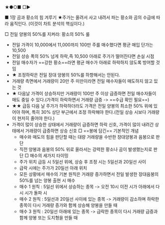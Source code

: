 ★●○■ □▶

■ 1장 곰과 황소의 힘 겨루기
 ★주가는 올려서 사고 내려서 파는 황소와 곰의 수급에 따라 움직인다. (이것이 차트 분석의 핵심이다.)

 □ 전일 양봉의 50%를 지켜라: 황소의 50% 룰
+ 전일 가격이 10,000에서 11,000까지 100만 주를 매수했다면 평균 매입 단가는 10,500
+ 전일 상승 폭의 50% 넘게 하락,즉 10,500 아래로 주가가 떨어진다면 손실 시점
+ 전일 매수자가 ==강한 황소==라면 평균 매수가 아래로 하락하지 않도록 방어할 것임 
+ ★ 조정하락은 전일 장대 양봉의 50%를 하향해서는 안된다. 
+ 거래량 측면에서 거래량이 20만 주 미만이라면 전일 매수자들이 매도하지 않고 있는 것
+ ★ 다음날 가격이 상승하지만 거래량이 100만 주 이상 급증하면 전일 매수자들이 매도 중일 수 있다.(가격이 하락하면서 거래량 급증 -> ==수급 확인 필요==)
+ ★★ 급등 다음 날 주가가 하락하더라도 가격은 전일 양봉의 최소한 50% 위에 있어야 하며, 특히 30% 상단 부근에서 조정 하락해야 한다.(전일 상승 시보다 거래량이 현저히 줄어야 한다.)
+ 가격이 많이 상승한 상태에서 거래량이 급증하면 하락 신호, 가격이 많이 내려간 상태에서 거래량이 급증하면 상승 신호
 □ ==봉에 담긴== 기본적인 개념
  + 매수와 매도의 힘을 판단할 때는 대량 거래량을 수반한 장대양봉과 음봉으로 판단
  + 직전 양봉과 음봉의 50% 위로 올라서는 강력한 황소나 곰이 발생했는지로 판단
  □ 매수의 세가지 타이밍
  + 주가 위치 급등 시 5일선 위에, 상승 후 조정 시는 5일선과 20일선 사이
  + 급락 시에는 주가가 20일선 아래 위치
  + 모든 상황에서 매수의 기본 원칙은 거래량 증가하면서 전일 발생한 장대음봉의 50%를 넘는 양봉 출현 시 매수
  + 매수 1 원칙 : 5일선 위에서 상승하는 종목 -> 오전 10시 이전 시가 아래에서 다시 시가 돌파 시
  + 매수 2 원칙 : 5일선과 20일선 사이에 있는 종목 -> 거래량이 감소하며 하락한 종목이 다시 거래량 증가와 함께 상승해 양봉을 만들 때
  + 매수 3 원칙 : 20일선 아래에 있는 종목 -> 급락한 종목이 다시 거래량 급증과 함께 양봉 또는 도지형을 만들 때